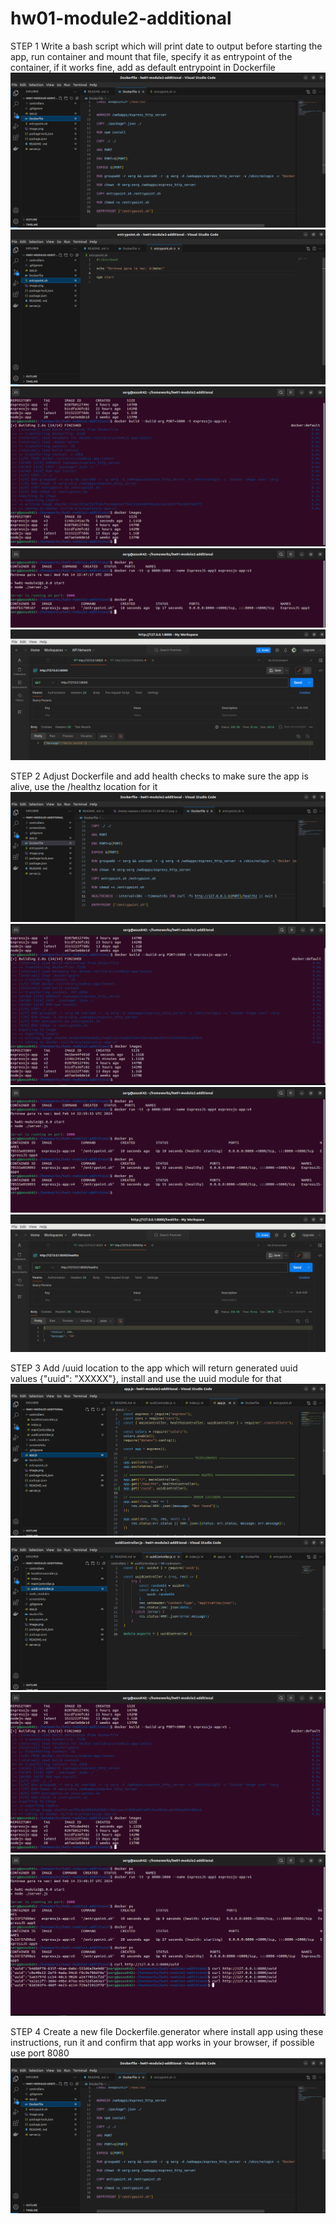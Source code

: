 # hw01-module2-additional
STEP 1
Write a bash script which will print date to output before starting the app, run container and mount that file, specify it as entrypoint of the container, if it works fine, add as default entrypoint in Dockerfile
![alt text](<screenshots/Знімок екрана з 2024-02-15 00-44-03.png>)
![alt text](<screenshots/Знімок екрана з 2024-02-15 00-44-15.png>)
![alt text](<screenshots/Знімок екрана з 2024-02-15 00-46-47.png>)
![alt text](<screenshots/Знімок екрана з 2024-02-15 00-47-59.png>)
![alt text](<screenshots/Знімок екрана з 2024-02-15 00-48-21.png>)


STEP 2
Adjust Dockerfile and add health checks to make sure the app is alive, use the /healthz location for it
![alt text](<screenshots/Знімок екрана з 2024-02-15 00-56-34.png>)
![alt text](<screenshots/Знімок екрана з 2024-02-15 00-59-00.png>)
![alt text](<screenshots/Знімок екрана з 2024-02-15 01-00-51.png>)
![alt text](<screenshots/Знімок екрана з 2024-02-15 01-01-34.png>)

STEP 3
Add /uuid location to the app which will return generated uuid values {"uuid": "XXXXX"}, install and use the uuid module for that
![alt text](<screenshots/Знімок екрана з 2024-02-15 01-39-09.png>)
![alt text](<screenshots/Знімок екрана з 2024-02-15 01-39-18.png>)
![alt text](<screenshots/Знімок екрана з 2024-02-15 01-40-14.png>)
![alt text](<screenshots/Знімок екрана з 2024-02-15 01-43-07.png>)


STEP 4
Create a new file Dockerfile.generator where install app using these instructions, run it and confirm that app works in your browser, if possible use port 8080
![alt text](<screenshots/Знімок екрана з 2024-02-15 00-44-03.png>)